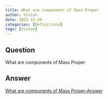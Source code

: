 ```yaml
---
title: What are components of Mass Proper
author: Vivian
date: 2022-12-29
categories: [Definitions]
tags: [Vivian]
---
```


## Question

What are components of Mass Proper



## Answer

[What are components of Mass Proper-Answer](/music-history/posts/What-are-components-of-Mass-Proper-answer/)